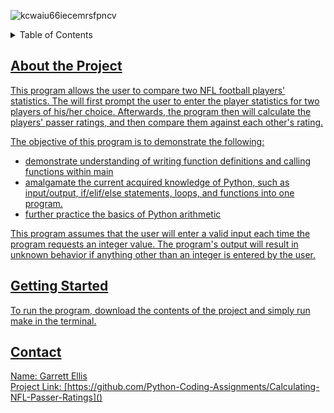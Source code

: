 ![kcwaiu66iecemrsfpncv](https://github.com/Python-Coding-Assignments/Calculating-NFL-Passer-Ratings/assets/154717520/087c71df-e964-4b46-a1d8-e88b0f917f3a)

<details>
<summary>Table of Contents</summary>
<ol><li><a href='#about-the-project'>About the Project</a></li>
<li><a href='#getting-started'>Getting Started</li>
<li><a href='#Contact'>Contact</ol>
</details>

## About the Project
This program allows the user to compare two NFL football players' statistics.  The will first prompt the user to enter the player statistics for two players of his/her choice.  Afterwards, the program then will calculate the players' passer ratings, and then compare them against each other's rating.

The objective of this program is to demonstrate the following: 
* demonstrate understanding of writing function definitions and calling functions within main
* amalgamate the current acquired knowledge of Python, such as input/output, if/elif/else statements, loops, and functions into one program.
* further practice the basics of Python arithmetic

This program assumes that the user will enter a valid input each time the program requests an integer value.  The program's output will result in unknown behavior if anything other than an integer is entered by the user.  

## Getting Started
To run the program, download the contents of the project and simply run make in the terminal.

## Contact
Name: Garrett Ellis\
Project Link: [https://github.com/Python-Coding-Assignments/Calculating-NFL-Passer-Ratings]()